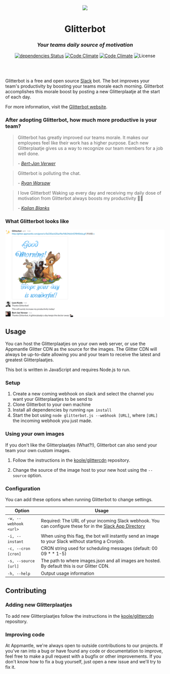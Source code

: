 <div align="center">
<img src="https://glitterbot.dekoolecentrale.nl/logo.png" width="256px">

# Glitterbot

### _Your teams daily source of motivation_

[![dependencies Status](https://david-dm.org/appmantle/glitterbot/status.svg)](https://david-dm.org/appmantle/glitterbot)
[![Code Climate](https://img.shields.io/codeclimate/issues/appmantle/glitterbot.svg)](https://codeclimate.com/github/appmantle/glitterbot)
[![Code Climate](https://codeclimate.com/github/appmantle/glitterbot/badges/gpa.svg)](https://codeclimate.com/github/appmantle/glitterbot)
![License](https://img.shields.io/github/license/appmantle/glitterbot.svg)

<br>
<br>
</div>

Glitterbot is a free and open source [Slack](http://slack.com) bot. The bot improves your team's productivity by boosting your teams morale each morning. Glitterbot accomplishes this morale boost by posting a new Glitterplaatje at the start of each day.

For more information, visit the [Glitterbot website](https://glitterbot.dekoolecentrale.nl/).

### After adopting Glitterbot, how much more productive is your team?

> Glitterbot has greatly improved our teams morale. It makes our employees feel like their work has a higher purpose. Each new Glitterplaatje gives us a way to recognize our team members for a job well done.
>
> _- [Bert-Jan Verwer](https://github.com/verwer)_

> Glitterbot is polluting the chat.
>
> _- [Ryan Warsaw](https://github.com/ryanwarsaw)_

> I love Glitterbot! Waking up every day and receiving my daily dose of motivation from Glitterbot always boosts my productivity 🤔🙏
>
> _- [Kailan Blanks](https://github.com/kailan)_

### What Glitterbot looks like
![Slack screenshot](example.png)

## Usage
You can host the Glitterplaatjes on your own web server, or use the Appmantle Glitter CDN as the source for the images. The Glitter CDN will always be up-to-date allowing you and your team to receive the latest and greatest Glitterplaatjes.

This bot is written in JavaScript and requires Node.js to run.

### Setup
1. Create a new coming webhook on slack and select the channel you want your Glitterplaatjes to be send to
2. Clone Glitterbot to your own machine
3. Install all dependencies by running `npm install`
4. Start the bot using `node glitterbot.js --webhook [URL]`, where `[URL]` the incoming webhook you just made.


### Using your own images
If you don't like the Glitterplaatjes (What?!), Glitterbot can also send your team your own custom images. 

1. Follow the instructions in the [koole/glittercdn](https://github.com/koole/glittercdn) repository.

2. Change the source of the image host to your new host using the `--source` option.

### Configuration
You can add these options when running Glitterbot to change settings.

Option | Usage
--- | ---
`-w, --webhook <url>` | Required: The URL of your incoming Slack webhook. You can configure these for in the [Slack App Directory](slack.com/apps/manage/custom-integrations)
`-i, --instant` | When using this flag, the bot will instantly send an image to your Slack without starting a Cronjob.
`-c, --cron [cron]` | CRON string used for scheduling messages (default: 00 09 * * 1-5)
`-s, --source [url]` | The path to where images.json and all images are hosted. By default this is our Glitter CDN.
`-h, --help` | Output usage information

## Contributing
### Adding new Glitterplaatjes
To add new Glitterplaatjes follow the instructions in the [koole/glittercdn](https://github.com/koole/glittercdn) repository.

### Improving code
At Appmantle, we're always open to outside contributions to our projects. If you've ran into a bug or have found any code or documentation to improve, feel free to make a pull request with a bugfix or other improvements. If you don't know how to fix a bug yourself, just open a new issue and we'll try to fix it.
